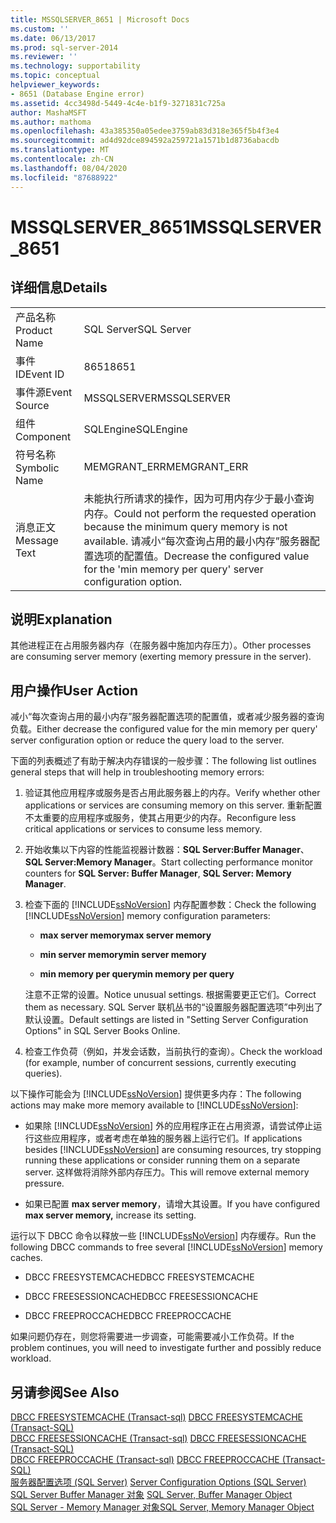 ```yaml
---
title: MSSQLSERVER_8651 | Microsoft Docs
ms.custom: ''
ms.date: 06/13/2017
ms.prod: sql-server-2014
ms.reviewer: ''
ms.technology: supportability
ms.topic: conceptual
helpviewer_keywords:
- 8651 (Database Engine error)
ms.assetid: 4cc3498d-5449-4c4e-b1f9-3271831c725a
author: MashaMSFT
ms.author: mathoma
ms.openlocfilehash: 43a385350a05edee3759ab83d318e365f5b4f3e4
ms.sourcegitcommit: ad4d92dce894592a259721a1571b1d8736abacdb
ms.translationtype: MT
ms.contentlocale: zh-CN
ms.lasthandoff: 08/04/2020
ms.locfileid: "87688922"
---
```

# <a name="mssqlserver_8651"></a><span data-ttu-id="32bee-102">MSSQLSERVER_8651</span><span class="sxs-lookup"><span data-stu-id="32bee-102">MSSQLSERVER_8651</span></span>
    
## <a name="details"></a><span data-ttu-id="32bee-103">详细信息</span><span class="sxs-lookup"><span data-stu-id="32bee-103">Details</span></span>  
  
|||  
|-|-|  
|<span data-ttu-id="32bee-104">产品名称</span><span class="sxs-lookup"><span data-stu-id="32bee-104">Product Name</span></span>|<span data-ttu-id="32bee-105">SQL Server</span><span class="sxs-lookup"><span data-stu-id="32bee-105">SQL Server</span></span>|  
|<span data-ttu-id="32bee-106">事件 ID</span><span class="sxs-lookup"><span data-stu-id="32bee-106">Event ID</span></span>|<span data-ttu-id="32bee-107">8651</span><span class="sxs-lookup"><span data-stu-id="32bee-107">8651</span></span>|  
|<span data-ttu-id="32bee-108">事件源</span><span class="sxs-lookup"><span data-stu-id="32bee-108">Event Source</span></span>|<span data-ttu-id="32bee-109">MSSQLSERVER</span><span class="sxs-lookup"><span data-stu-id="32bee-109">MSSQLSERVER</span></span>|  
|<span data-ttu-id="32bee-110">组件</span><span class="sxs-lookup"><span data-stu-id="32bee-110">Component</span></span>|<span data-ttu-id="32bee-111">SQLEngine</span><span class="sxs-lookup"><span data-stu-id="32bee-111">SQLEngine</span></span>|  
|<span data-ttu-id="32bee-112">符号名称</span><span class="sxs-lookup"><span data-stu-id="32bee-112">Symbolic Name</span></span>|<span data-ttu-id="32bee-113">MEMGRANT_ERR</span><span class="sxs-lookup"><span data-stu-id="32bee-113">MEMGRANT_ERR</span></span>|  
|<span data-ttu-id="32bee-114">消息正文</span><span class="sxs-lookup"><span data-stu-id="32bee-114">Message Text</span></span>|<span data-ttu-id="32bee-115">未能执行所请求的操作，因为可用内存少于最小查询内存。</span><span class="sxs-lookup"><span data-stu-id="32bee-115">Could not perform the requested operation because the minimum query memory is not available.</span></span> <span data-ttu-id="32bee-116">请减小“每次查询占用的最小内存”服务器配置选项的配置值。</span><span class="sxs-lookup"><span data-stu-id="32bee-116">Decrease the configured value for the 'min memory per query' server configuration option.</span></span>|  
  
## <a name="explanation"></a><span data-ttu-id="32bee-117">说明</span><span class="sxs-lookup"><span data-stu-id="32bee-117">Explanation</span></span>  
 <span data-ttu-id="32bee-118">其他进程正在占用服务器内存（在服务器中施加内存压力）。</span><span class="sxs-lookup"><span data-stu-id="32bee-118">Other processes are consuming server memory (exerting memory pressure in the server).</span></span>  
  
## <a name="user-action"></a><span data-ttu-id="32bee-119">用户操作</span><span class="sxs-lookup"><span data-stu-id="32bee-119">User Action</span></span>  
 <span data-ttu-id="32bee-120">减小“每次查询占用的最小内存”服务器配置选项的配置值，或者减少服务器的查询负载。</span><span class="sxs-lookup"><span data-stu-id="32bee-120">Either decrease the configured value for the min memory per query' server configuration option or reduce the query load to the server.</span></span>  
  
 <span data-ttu-id="32bee-121">下面的列表概述了有助于解决内存错误的一般步骤：</span><span class="sxs-lookup"><span data-stu-id="32bee-121">The following list outlines general steps that will help in troubleshooting memory errors:</span></span>  
  
1.  <span data-ttu-id="32bee-122">验证其他应用程序或服务是否占用此服务器上的内存。</span><span class="sxs-lookup"><span data-stu-id="32bee-122">Verify whether other applications or services are consuming memory on this server.</span></span> <span data-ttu-id="32bee-123">重新配置不太重要的应用程序或服务，使其占用更少的内存。</span><span class="sxs-lookup"><span data-stu-id="32bee-123">Reconfigure less critical applications or services to consume less memory.</span></span>  
  
2.  <span data-ttu-id="32bee-124">开始收集以下内容的性能监视器计数器：**SQL Server:Buffer Manager**、**SQL Server:Memory Manager**。</span><span class="sxs-lookup"><span data-stu-id="32bee-124">Start collecting performance monitor counters for **SQL Server: Buffer Manager**, **SQL Server: Memory Manager**.</span></span>  
  
3.  <span data-ttu-id="32bee-125">检查下面的 [!INCLUDE[ssNoVersion](../../includes/ssnoversion-md.md)] 内存配置参数：</span><span class="sxs-lookup"><span data-stu-id="32bee-125">Check the following [!INCLUDE[ssNoVersion](../../includes/ssnoversion-md.md)] memory configuration parameters:</span></span>  
  
    -   <span data-ttu-id="32bee-126">**max server memory**</span><span class="sxs-lookup"><span data-stu-id="32bee-126">**max server memory**</span></span>  
  
    -   <span data-ttu-id="32bee-127">**min server memory**</span><span class="sxs-lookup"><span data-stu-id="32bee-127">**min server memory**</span></span>  
  
    -   <span data-ttu-id="32bee-128">**min memory per query**</span><span class="sxs-lookup"><span data-stu-id="32bee-128">**min memory per query**</span></span>  
  
     <span data-ttu-id="32bee-129">注意不正常的设置。</span><span class="sxs-lookup"><span data-stu-id="32bee-129">Notice unusual settings.</span></span> <span data-ttu-id="32bee-130">根据需要更正它们。</span><span class="sxs-lookup"><span data-stu-id="32bee-130">Correct them as necessary.</span></span> <span data-ttu-id="32bee-131">SQL Server 联机丛书的“设置服务器配置选项”中列出了默认设置。</span><span class="sxs-lookup"><span data-stu-id="32bee-131">Default settings are listed in "Setting Server Configuration Options" in SQL Server Books Online.</span></span>  
  
4.  <span data-ttu-id="32bee-132">检查工作负荷（例如，并发会话数，当前执行的查询）。</span><span class="sxs-lookup"><span data-stu-id="32bee-132">Check the workload (for example, number of concurrent sessions, currently executing queries).</span></span>  
  
 <span data-ttu-id="32bee-133">以下操作可能会为 [!INCLUDE[ssNoVersion](../../includes/ssnoversion-md.md)] 提供更多内存：</span><span class="sxs-lookup"><span data-stu-id="32bee-133">The following actions may make more memory available to [!INCLUDE[ssNoVersion](../../includes/ssnoversion-md.md)]:</span></span>  
  
-   <span data-ttu-id="32bee-134">如果除 [!INCLUDE[ssNoVersion](../../includes/ssnoversion-md.md)] 外的应用程序正在占用资源，请尝试停止运行这些应用程序，或者考虑在单独的服务器上运行它们。</span><span class="sxs-lookup"><span data-stu-id="32bee-134">If applications besides [!INCLUDE[ssNoVersion](../../includes/ssnoversion-md.md)] are consuming resources, try stopping running these applications or consider running them on a separate server.</span></span> <span data-ttu-id="32bee-135">这样做将消除外部内存压力。</span><span class="sxs-lookup"><span data-stu-id="32bee-135">This will remove external memory pressure.</span></span>  
  
-   <span data-ttu-id="32bee-136">如果已配置 **max server memory**，请增大其设置。</span><span class="sxs-lookup"><span data-stu-id="32bee-136">If you have configured **max server memory,** increase its setting.</span></span>  
  
 <span data-ttu-id="32bee-137">运行以下 DBCC 命令以释放一些 [!INCLUDE[ssNoVersion](../../includes/ssnoversion-md.md)] 内存缓存。</span><span class="sxs-lookup"><span data-stu-id="32bee-137">Run the following DBCC commands to free several [!INCLUDE[ssNoVersion](../../includes/ssnoversion-md.md)] memory caches.</span></span>  
  
-   <span data-ttu-id="32bee-138">DBCC FREESYSTEMCACHE</span><span class="sxs-lookup"><span data-stu-id="32bee-138">DBCC FREESYSTEMCACHE</span></span>  
  
-   <span data-ttu-id="32bee-139">DBCC FREESESSIONCACHE</span><span class="sxs-lookup"><span data-stu-id="32bee-139">DBCC FREESESSIONCACHE</span></span>  
  
-   <span data-ttu-id="32bee-140">DBCC FREEPROCCACHE</span><span class="sxs-lookup"><span data-stu-id="32bee-140">DBCC FREEPROCCACHE</span></span>  
  
 <span data-ttu-id="32bee-141">如果问题仍存在，则您将需要进一步调查，可能需要减小工作负荷。</span><span class="sxs-lookup"><span data-stu-id="32bee-141">If the problem continues, you will need to investigate further and possibly reduce workload.</span></span>  
  
## <a name="see-also"></a><span data-ttu-id="32bee-142">另请参阅</span><span class="sxs-lookup"><span data-stu-id="32bee-142">See Also</span></span>  
 <span data-ttu-id="32bee-143">[DBCC FREESYSTEMCACHE &#40;Transact-sql&#41;](/sql/t-sql/database-console-commands/dbcc-freesystemcache-transact-sql) </span><span class="sxs-lookup"><span data-stu-id="32bee-143">[DBCC FREESYSTEMCACHE &#40;Transact-SQL&#41;](/sql/t-sql/database-console-commands/dbcc-freesystemcache-transact-sql) </span></span>  
 <span data-ttu-id="32bee-144">[DBCC FREESESSIONCACHE &#40;Transact-sql&#41;](/sql/t-sql/database-console-commands/dbcc-freesessioncache-transact-sql) </span><span class="sxs-lookup"><span data-stu-id="32bee-144">[DBCC FREESESSIONCACHE &#40;Transact-SQL&#41;](/sql/t-sql/database-console-commands/dbcc-freesessioncache-transact-sql) </span></span>  
 <span data-ttu-id="32bee-145">[DBCC FREEPROCCACHE &#40;Transact-sql&#41;](/sql/t-sql/database-console-commands/dbcc-freeproccache-transact-sql) </span><span class="sxs-lookup"><span data-stu-id="32bee-145">[DBCC FREEPROCCACHE &#40;Transact-SQL&#41;](/sql/t-sql/database-console-commands/dbcc-freeproccache-transact-sql) </span></span>  
 <span data-ttu-id="32bee-146">[服务器配置选项 (SQL Server)](../../database-engine/configure-windows/server-configuration-options-sql-server.md) </span><span class="sxs-lookup"><span data-stu-id="32bee-146">[Server Configuration Options &#40;SQL Server&#41;](../../database-engine/configure-windows/server-configuration-options-sql-server.md) </span></span>  
 <span data-ttu-id="32bee-147">[SQL Server Buffer Manager 对象](../performance-monitor/sql-server-buffer-manager-object.md) </span><span class="sxs-lookup"><span data-stu-id="32bee-147">[SQL Server, Buffer Manager Object](../performance-monitor/sql-server-buffer-manager-object.md) </span></span>  
 [<span data-ttu-id="32bee-148">SQL Server - Memory Manager 对象</span><span class="sxs-lookup"><span data-stu-id="32bee-148">SQL Server, Memory Manager Object</span></span>](../performance-monitor/sql-server-memory-manager-object.md)  
  
  
